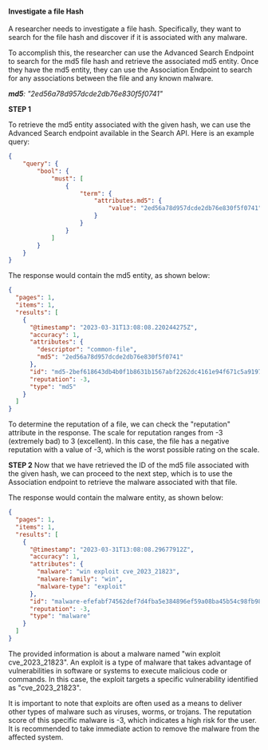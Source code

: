 <h4>Investigate a file Hash</h4>

A researcher needs to investigate a file hash. Specifically, they want to search for the file hash and discover if it is associated with any malware.

To accomplish this, the researcher can use the Advanced Search Endpoint to search for the md5 file hash and retrieve the associated md5 entity. Once they have the md5 entity, they can use the Association Endpoint to search for any associations between the file and any known malware.


_**md5**: "2ed56a78d957dcde2db76e830f5f0741"_

**STEP 1** 

To retrieve the md5 entity associated with the given hash, we can use the Advanced Search endpoint available in the Search API. Here is an example query:

```json
{
    "query": {
        "bool": {
            "must": [
                {
                    "term": {
                        "attributes.md5": {
                            "value": "2ed56a78d957dcde2db76e830f5f0741"
                        }
                    }
                }
            ]
        }
    }
}

```

The response would contain the md5 entity, as shown below:

```json
{
  "pages": 1,
  "items": 1,
  "results": [
    {
      "@timestamp": "2023-03-31T13:08:08.220244275Z",
      "accuracy": 1,
      "attributes": {
        "descriptor": "common-file",
        "md5": "2ed56a78d957dcde2db76e830f5f0741"
      },
      "id": "md5-2bef618643db4b0f1b8631b1567abf2262dc4161e94f671c5a9197d3b22a2c52",
      "reputation": -3,
      "type": "md5"
    }
  ]
}
```

To determine the reputation of a file, we can check the "reputation" attribute in the response. The scale for reputation ranges from -3 (extremely bad) to 3 (excellent). In this case, the file has a negative reputation with a value of -3, which is the worst possible rating on the scale.

**STEP 2** Now that we have retrieved the ID of the md5 file associated with the given hash, we can proceed to the next step, which is to use the Association endpoint to retrieve the malware associated with that file.

The response would contain the malware entity, as shown below:

```json
{
  "pages": 1,
  "items": 1,
  "results": [
    {
      "@timestamp": "2023-03-31T13:08:08.29677912Z",
      "accuracy": 1,
      "attributes": {
        "malware": "win exploit cve_2023_21823",
        "malware-family": "win",
        "malware-type": "exploit"
      },
      "id": "malware-efefabf74562def7d4fba5e384896ef59a08ba45b54c98fb98a3772f96a6d3cb",
      "reputation": -3,
      "type": "malware"
    }
  ]
}
```
The provided information is about a malware named "win exploit cve_2023_21823". An exploit is a type of malware that takes advantage of vulnerabilities in software or systems to execute malicious code or commands. In this case, the exploit targets a specific vulnerability identified as "cve_2023_21823". 

It is important to note that exploits are often used as a means to deliver other types of malware such as viruses, worms, or trojans. The reputation score of this specific malware is -3, which indicates a high risk for the user. It is recommended to take immediate action to remove the malware from the affected system.

